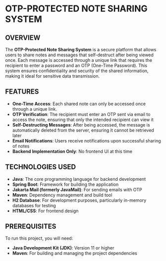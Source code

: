 # OTP-PROTECTED NOTE SHARING SYSTEM

## OVERVIEW
The **OTP-Protected Note Sharing System** is a secure platform that allows users to share notes and messages that self-destruct after being viewed once. Each message is accessed through a unique link that requires the recipient to enter a password and an OTP (One-Time Password). This system ensures confidentiality and security of the shared information, making it ideal for sensitive data transmission.

## FEATURES
- **One-Time Access**: Each shared note can only be accessed once through a unique link.
- **OTP Verification**: The recipient must enter an OTP sent via email to access the note, ensuring that only the intended recipient can view it
- **Self-Destructing Messages**: After being accessed, the message is automatically deleted from the server, ensuring it cannot be retrieved later
- **Email Notifications**: Users receive notifications upon successful sharing of notes
- **Backend Implementation Only**: No frontend UI at this time

## TECHNOLOGIES USED
- **Java**: The core programming language for backend development
- **Spring Boot**: Framework for building the application
- **Jakarta Mail (formerly JavaMail)**: For sending emails with OTP
- **Maven**: Dependency management and build tool
- **H2 Database**: For development purposes, particularly in-memory databases for testing
- **HTML/CSS**: For frontend design

## PREREQUISITES
To run this project, you will need:
- **Java Development Kit (JDK)**: Version 11 or higher
- **Maven**: For building and managing the project dependencies
